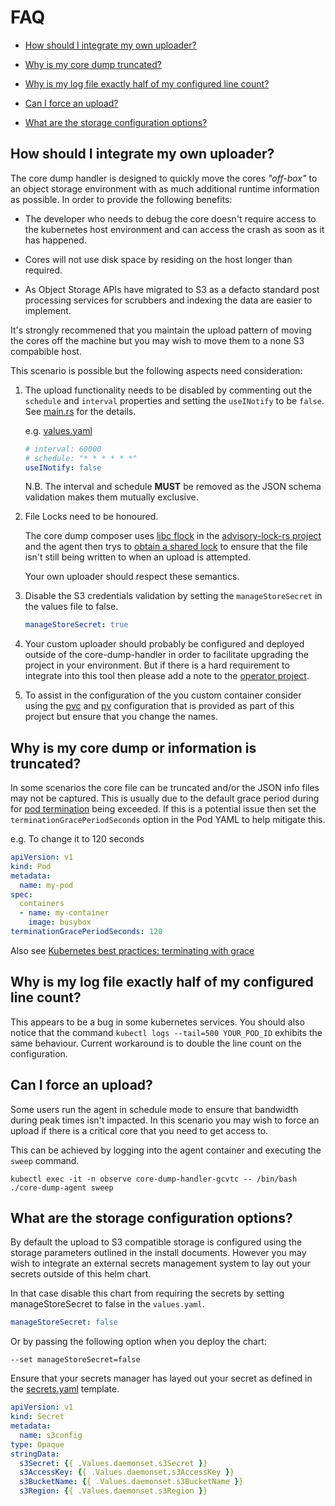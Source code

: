 # FAQ

- [How should I integrate my own uploader?](#how-should-i-integrate-my-own-uploader)

- [Why is my core dump truncated?](#why-is-my-core-dump-truncated)

- [Why is my log file exactly half of my configured line count?](why-is-my-log-file-exactly-half-of-my-configured-line-count)

- [Can I force an upload?](#can-i-force-an-upload)

- [What are the storage configuration options?](#what-are-the-storage-configuration-options)

## How should I integrate my own uploader?

The core dump handler is designed to quickly move the cores *"off-box"* to an object storage environment with as much additional runtime information as possible.
In order to provide the following benefits:

- The developer who needs to debug the core doesn't require access to the kubernetes host environment and can access the crash as soon as it has happened.

- Cores will not use disk space by residing on the host longer than required.

- As Object Storage APIs have migrated to S3 as a defacto standard post processing services for scrubbers and indexing the data are easier to implement.

It's strongly recommened that you maintain the upload pattern of moving the cores off the machine but you may wish to move them to a none S3 compabible host.

This scenario is possible but the following aspects need consideration:

1. The upload functionality needs to be disabled by commenting out the `schedule` and `interval` properties and setting the `useINotify` to be `false`. See [main.rs](https://github.com/IBM/core-dump-handler/blob/main/core-dump-agent/src/main.rs#L153) for the details.

    e.g. [values.yaml](https://github.com/IBM/core-dump-handler/blob/main/charts/core-dump-handler/values.yaml#L30)
    ```yaml
    # interval: 60000
    # schedule: "* * * * * *"
    useINotify: false
    ```
    N.B. The interval and schedule **MUST** be removed as the JSON schema validation makes them mutually exclusive.

2. File Locks need to be honoured.

    The core dump composer uses [libc flock](https://man7.org/linux/man-pages/man2/flock.2.html) in the [advisory-lock-rs project](https://github.com/topecongiro/advisory-lock-rs/blob/master/src/unix.rs#L61) and the agent then trys to [obtain a shared lock](https://github.com/IBM/core-dump-handler/blob/main/core-dump-agent/src/main.rs#L296) to ensure that the file isn't still being written to when an upload is attempted.

    Your own uploader should respect these semantics.

3. Disable the S3 credentials validation by setting the `manageStoreSecret` in the values file to false.

    ```yaml
    manageStoreSecret: true
    ```

4. Your custom uploader should probably be configured and deployed outside of the core-dump-handler in order to facilitate upgrading the project in your environment. But if there is a hard requirement to integrate into this tool then please add a note to the [operator project](https://github.com/IBM/core-dump-operator/issues/1).

5. To assist in the configuration of the you custom container consider using the [pvc](https://github.com/IBM/core-dump-handler/blob/main/charts/core-dump-handler/templates/core-storage-pvc.yaml) and [pv](https://github.com/IBM/core-dump-handler/blob/main/charts/core-dump-handler/templates/core-storage-pv.yaml) configuration that is provided as part of this project but ensure that you change the names.

## Why is my core dump or information is truncated?

In some scenarios the core file can be truncated and/or the JSON info files may not be captured.
This is usually due to the default grace period during for [pod termination](https://kubernetes.io/docs/concepts/workloads/pods/pod-lifecycle/#pod-termination) being exceeded.
If this is a potential issue then set the `terminationGracePeriodSeconds` option in the Pod YAML to help mitigate this.

e.g. To change it to 120 seconds
```yaml
apiVersion: v1
kind: Pod
metadata:
  name: my-pod
spec:
  containers
  - name: my-container
    image: busybox
terminationGracePeriodSeconds: 120
```
Also see [Kubernetes best practices: terminating with grace](https://cloud.google.com/blog/products/containers-kubernetes/kubernetes-best-practices-terminating-with-grace)

## Why is my log file exactly half of my configured line count?

This appears to be a bug in some kubernetes services.
You should also notice that the command `kubectl logs --tail=500 YOUR_POD_ID` exhibits the same behaviour.
Current workaround is to double the line count on the configuration.


## Can I force an upload?

Some users run the agent in schedule mode to ensure that bandwidth during peak times isn't impacted. In this scenario you may wish to force an upload if there is a critical core that you need to get access to.

This can be achieved by logging into the agent container and executing the `sweep` command.

```
kubectl exec -it -n observe core-dump-handler-gcvtc -- /bin/bash
./core-dump-agent sweep
```

## What are the storage configuration options?

By default the upload to S3 compatible storage is configured using the storage parameters outlined in the install documents. However you may wish to integrate an external secrets management system to lay out your secrets outside of this helm chart.

In that case disable this chart from requiring the secrets by setting manageStoreSecret to false in the `values.yaml`.

```yaml
manageStoreSecret: false
```

Or by passing the following option when you deploy the chart: 
```
--set manageStoreSecret=false
```

Ensure that your secrets manager has layed out your secret as defined in the [secrets.yaml](https://github.com/IBM/core-dump-handler/blob/main/charts/core-dump-handler/templates/secrets.yaml) template.

```yaml
apiVersion: v1
kind: Secret
metadata:
  name: s3config
type: Opaque
stringData:
  s3Secret: {{ .Values.daemonset.s3Secret }}
  s3AccessKey: {{ .Values.daemonset.s3AccessKey }}
  s3BucketName: {{ .Values.daemonset.s3BucketName }}
  s3Region: {{ .Values.daemonset.s3Region }}
```
